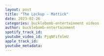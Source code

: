 ```yaml
---
layout: post
title: "The Lockup - Mattick"
date: 2023-02-26
categories: bucklebomb-entertainment videos
author: bucklebomb-entertainment
spotify_track_id: 
youtube_video_id: PjqNFifolmU
apple_track_id: 
youtube_metadata: 
---
```

